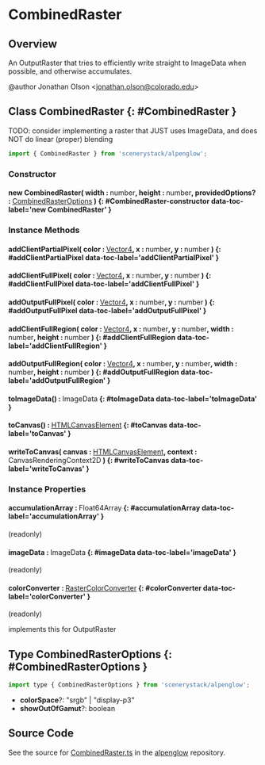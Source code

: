 # CombinedRaster

## Overview

An OutputRaster that tries to efficiently write straight to ImageData when possible, and otherwise accumulates.

@author Jonathan Olson &lt;jonathan.olson@colorado.edu&gt;

## Class CombinedRaster {: #CombinedRaster }


TODO: consider implementing a raster that JUST uses ImageData, and does NOT do linear (proper) blending

```js
import { CombinedRaster } from 'scenerystack/alpenglow';
```
### Constructor

#### new CombinedRaster( width : <span style="font-weight: 400;"><span style="color: hsla(calc(var(--md-hue) + 180deg),80%,40%,1);">number</span></span>, height : <span style="font-weight: 400;"><span style="color: hsla(calc(var(--md-hue) + 180deg),80%,40%,1);">number</span></span>, providedOptions? : <span style="font-weight: 400;">[CombinedRasterOptions](../alpenglow/CombinedRaster.md#CombinedRasterOptions)</span> ) {: #CombinedRaster-constructor data-toc-label='new CombinedRaster' }

### Instance Methods

#### addClientPartialPixel( color : <span style="font-weight: 400;">[Vector4](../dot/Vector4.md)</span>, x : <span style="font-weight: 400;"><span style="color: hsla(calc(var(--md-hue) + 180deg),80%,40%,1);">number</span></span>, y : <span style="font-weight: 400;"><span style="color: hsla(calc(var(--md-hue) + 180deg),80%,40%,1);">number</span></span> ) {: #addClientPartialPixel data-toc-label='addClientPartialPixel' }

#### addClientFullPixel( color : <span style="font-weight: 400;">[Vector4](../dot/Vector4.md)</span>, x : <span style="font-weight: 400;"><span style="color: hsla(calc(var(--md-hue) + 180deg),80%,40%,1);">number</span></span>, y : <span style="font-weight: 400;"><span style="color: hsla(calc(var(--md-hue) + 180deg),80%,40%,1);">number</span></span> ) {: #addClientFullPixel data-toc-label='addClientFullPixel' }

#### addOutputFullPixel( color : <span style="font-weight: 400;">[Vector4](../dot/Vector4.md)</span>, x : <span style="font-weight: 400;"><span style="color: hsla(calc(var(--md-hue) + 180deg),80%,40%,1);">number</span></span>, y : <span style="font-weight: 400;"><span style="color: hsla(calc(var(--md-hue) + 180deg),80%,40%,1);">number</span></span> ) {: #addOutputFullPixel data-toc-label='addOutputFullPixel' }

#### addClientFullRegion( color : <span style="font-weight: 400;">[Vector4](../dot/Vector4.md)</span>, x : <span style="font-weight: 400;"><span style="color: hsla(calc(var(--md-hue) + 180deg),80%,40%,1);">number</span></span>, y : <span style="font-weight: 400;"><span style="color: hsla(calc(var(--md-hue) + 180deg),80%,40%,1);">number</span></span>, width : <span style="font-weight: 400;"><span style="color: hsla(calc(var(--md-hue) + 180deg),80%,40%,1);">number</span></span>, height : <span style="font-weight: 400;"><span style="color: hsla(calc(var(--md-hue) + 180deg),80%,40%,1);">number</span></span> ) {: #addClientFullRegion data-toc-label='addClientFullRegion' }

#### addOutputFullRegion( color : <span style="font-weight: 400;">[Vector4](../dot/Vector4.md)</span>, x : <span style="font-weight: 400;"><span style="color: hsla(calc(var(--md-hue) + 180deg),80%,40%,1);">number</span></span>, y : <span style="font-weight: 400;"><span style="color: hsla(calc(var(--md-hue) + 180deg),80%,40%,1);">number</span></span>, width : <span style="font-weight: 400;"><span style="color: hsla(calc(var(--md-hue) + 180deg),80%,40%,1);">number</span></span>, height : <span style="font-weight: 400;"><span style="color: hsla(calc(var(--md-hue) + 180deg),80%,40%,1);">number</span></span> ) {: #addOutputFullRegion data-toc-label='addOutputFullRegion' }

#### toImageData() : <span style="font-weight: 400;">ImageData</span> {: #toImageData data-toc-label='toImageData' }

#### toCanvas() : <span style="font-weight: 400;">[HTMLCanvasElement](https://developer.mozilla.org/en-US/docs/Web/API/HTMLCanvasElement)</span> {: #toCanvas data-toc-label='toCanvas' }

#### writeToCanvas( canvas : <span style="font-weight: 400;">[HTMLCanvasElement](https://developer.mozilla.org/en-US/docs/Web/API/HTMLCanvasElement)</span>, context : <span style="font-weight: 400;">CanvasRenderingContext2D</span> ) {: #writeToCanvas data-toc-label='writeToCanvas' }

### Instance Properties

#### accumulationArray : <span style="font-weight: 400;">Float64Array</span> {: #accumulationArray data-toc-label='accumulationArray' }

(readonly)

#### imageData : <span style="font-weight: 400;">ImageData</span> {: #imageData data-toc-label='imageData' }

(readonly)

#### colorConverter : <span style="font-weight: 400;">[RasterColorConverter](../alpenglow/RasterColorConverter.md)</span> {: #colorConverter data-toc-label='colorConverter' }

(readonly)

implements this for OutputRaster



## Type CombinedRasterOptions {: #CombinedRasterOptions }


```js
import type { CombinedRasterOptions } from 'scenerystack/alpenglow';
```


- **colorSpace**?: "srgb" | "display-p3"
- **showOutOfGamut**?: <span style="color: hsla(calc(var(--md-hue) + 180deg),80%,40%,1);">boolean</span>




## Source Code

See the source for [CombinedRaster.ts](https://github.com/phetsims/alpenglow/blob/main/js/raster/CombinedRaster.ts) in the [alpenglow](https://github.com/phetsims/alpenglow) repository.
